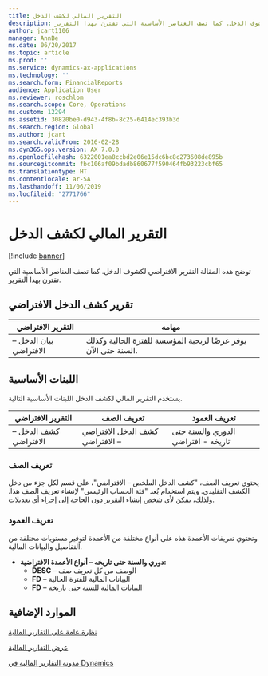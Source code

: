 ```yaml
---
title: التقرير المالي لكشف الدخل
description: توضح هذه المقالة التقرير الافتراضي لكشوف الدخل. كما تصف العناصر الأساسية التي تقترن بهذا التقرير.
author: jcart1106
manager: AnnBe
ms.date: 06/20/2017
ms.topic: article
ms.prod: ''
ms.service: dynamics-ax-applications
ms.technology: ''
ms.search.form: FinancialReports
audience: Application User
ms.reviewer: roschlom
ms.search.scope: Core, Operations
ms.custom: 12294
ms.assetid: 30820be0-d943-4f8b-8c25-6414ec393b3d
ms.search.region: Global
ms.author: jcart
ms.search.validFrom: 2016-02-28
ms.dyn365.ops.version: AX 7.0.0
ms.openlocfilehash: 6322001ea8ccbd2e06e15dc6bc8c273608de895b
ms.sourcegitcommit: fbc106af09bdadb860677f590464fb93223cbf65
ms.translationtype: HT
ms.contentlocale: ar-SA
ms.lasthandoff: 11/06/2019
ms.locfileid: "2771766"
---
```

# <a name="income-statement-financial-report"></a>التقرير المالي لكشف الدخل

[!include [banner](../includes/banner.md)]

توضح هذه المقالة التقرير الافتراضي لكشوف الدخل. كما تصف العناصر الأساسية التي تقترن بهذا التقرير. 

<a name="default-income-statement-report"></a>تقرير كشف الدخل الافتراضي
-------------------------------

| التقرير الافتراضي             | مهامه                                                                                              |
|----------------------------|-----------------------------------------------------------------------------------------------------------|
| بيان الدخل – الافتراضي | يوفر عرضًا لربحية المؤسسة للفترة الحالية وكذلك السنة حتى الآن. |

## <a name="building-blocks"></a>اللبنات الأساسية
يستخدم التقرير المالي لكشف الدخل اللبنات الأساسية التالية.

| التقرير الافتراضي             | تعريف الصف                     | تعريف العمود          |
|----------------------------|------------------------------------|----------------------------|
| كشف الدخل – الافتراضي | كشف الدخل الافتراضي – الافتراضي | الدوري والسنة حتى تاريخه - افتراضي |

### <a name="row-definition"></a>تعريف الصف

يحتوي تعريف الصف، "كشف الدخل الملخص – الافتراضي"، على قسم لكل جزء من دخل الكشف التقليدي. ويتم استخدام بُعد "فئة الحساب الرئيسي" لإنشاء تعريف الصف هذا. ولذلك، يمكن لأي شخص إنشاء التقرير دون الحاجة إلى إجراء أي تعديلات.

### <a name="column-definition"></a>تعريف العمود

وتحتوي تعريفات الأعمدة هذه على أنواع مختلفة من الأعمدة لتوفير مستويات مختلفة من التفاصيل والبيانات المالية.

-   **دوري والسنة حتى تاريخه – أنواع الأعمدة الافتراضية:**
    -   **DESC** – الوصف من كل تعريف صف
    -   **FD** – البيانات المالية للفترة الحالية
    -   **FD** – البيانات المالية للسنة حتى تاريخه



<a name="additional-resources"></a>الموارد الإضافية
--------

[نظرة عامة على التقارير المالية](financial-reporting-getting-started.md)

[عرض التقارير المالية](view-financial-reports.md)

[مدونة التقارير المالية في Dynamics](https://blogs.msdn.com/b/dynamics_financial_reporting/)



